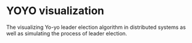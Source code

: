 # YOYO visualization
 The visualizing Yo-yo leader election algorithm in distributed systems as well as simulating the process of leader election.
